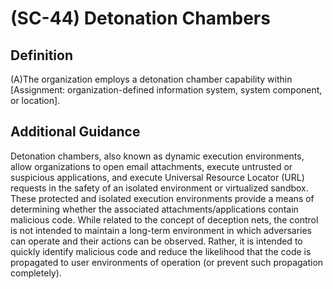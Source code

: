 
# (SC-44) Detonation Chambers

## Definition

(A)The organization employs a detonation chamber capability within [Assignment: organization-defined information system, system component, or location].

## Additional Guidance

Detonation chambers, also known as dynamic execution environments, allow organizations to open email attachments, execute untrusted or suspicious applications, and execute Universal Resource Locator (URL) requests in the safety of an isolated environment or virtualized sandbox. These protected and isolated execution environments provide a means of determining whether the associated attachments/applications contain malicious code. While related to the concept of deception nets, the control is not intended to maintain a long-term environment in which adversaries can operate and their actions can be observed. Rather, it is intended to quickly identify malicious code and reduce the likelihood that the code is propagated to user environments of operation (or prevent such propagation completely).
